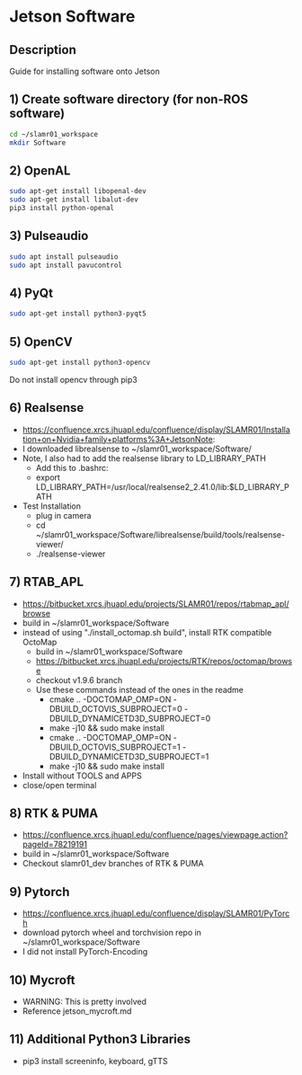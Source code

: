 # Jetson Software

## Description
Guide for installing software onto Jetson

## 1) Create software directory (for non-ROS software)
```bash
cd ~/slamr01_workspace
mkdir Software
```

## 2) OpenAL
```bash
sudo apt-get install libopenal-dev
sudo apt-get install libalut-dev
pip3 install python-openal
```

## 3) Pulseaudio
```bash
sudo apt install pulseaudio
sudo apt install pavucontrol
```

## 4) PyQt
```bash
sudo apt-get install python3-pyqt5
```

## 5) OpenCV
```bash
sudo apt-get install python3-opencv
```
Do not install opencv through pip3

## 6) Realsense
* https://confluence.xrcs.jhuapl.edu/confluence/display/SLAMR01/Installation+on+Nvidia+family+platforms%3A+JetsonNote: 
* I downloaded librealsense to ~/slamr01_workspace/Software/
* Note, I also had to add the realsense library to LD_LIBRARY_PATH
    * Add this to .bashrc:
    * export LD_LIBRARY_PATH=/usr/local/realsense2_2.41.0/lib:$LD_LIBRARY_PATH
* Test Installation
    * plug in camera
    * cd ~/slamr01_workspace/Software/librealsense/build/tools/realsense-viewer/
    * ./realsense-viewer

## 7) RTAB_APL
* https://bitbucket.xrcs.jhuapl.edu/projects/SLAMR01/repos/rtabmap_apl/browse
* build in ~/slamr01_workspace/Software
* instead of using "./install_octomap.sh build", install RTK compatible OctoMap
    * build in ~/slamr01_workspace/Software
    * https://bitbucket.xrcs.jhuapl.edu/projects/RTK/repos/octomap/browse
    * checkout v1.9.6 branch
    * Use these commands instead of the ones in the readme
        * cmake .. -DOCTOMAP_OMP=ON -DBUILD_OCTOVIS_SUBPROJECT=0 -DBUILD_DYNAMICETD3D_SUBPROJECT=0
        * make -j10 && sudo make install
        * cmake .. -DOCTOMAP_OMP=ON -DBUILD_OCTOVIS_SUBPROJECT=1 -DBUILD_DYNAMICETD3D_SUBPROJECT=1
        * make -j10 && sudo make install
* Install without TOOLS and APPS
* close/open terminal

## 8) RTK & PUMA
* https://confluence.xrcs.jhuapl.edu/confluence/pages/viewpage.action?pageId=78219191
* build in ~/slamr01_workspace/Software
* Checkout slamr01_dev branches of RTK & PUMA

## 9) Pytorch
* https://confluence.xrcs.jhuapl.edu/confluence/display/SLAMR01/PyTorch
* download pytorch wheel and torchvision repo in ~/slamr01_workspace/Software
* I did not install PyTorch-Encoding

## 10) Mycroft
* WARNING: This is pretty involved
* Reference jetson_mycroft.md

## 11) Additional Python3 Libraries
* pip3 install screeninfo, keyboard, gTTS